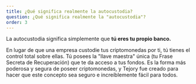 ```yaml
---
title: ¿Qué significa realmente la autocustodia?
question: ¿Qué significa realmente la "autocustodia"?
order: 3
---
```

La autocustodia significa simplemente que **tú eres tu propio banco.**

En lugar de que una empresa custodie tus criptomonedas por ti, tú tienes el control total sobre ellas. Tú posees la "llave maestra" única (tu Frase Secreta de Recuperación) que te da acceso a tus fondos. Es la forma más poderosa y segura de poseer criptomonedas, y Tejory fue creado para hacer que este concepto sea seguro e increíblemente fácil para todos.